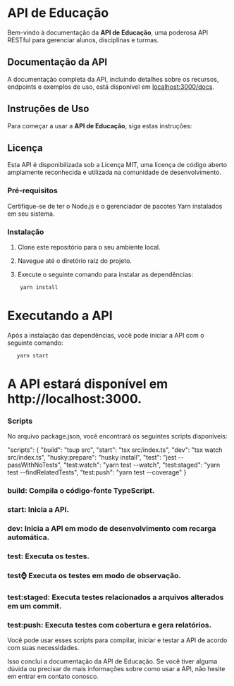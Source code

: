 # API de Educação

Bem-vindo à documentação da **API de Educação**, uma poderosa API RESTful para gerenciar alunos, disciplinas e turmas.

## Documentação da API

A documentação completa da API, incluindo detalhes sobre os recursos, endpoints e exemplos de uso, está disponível em [localhost:3000/docs](http://localhost:3000/docs).

## Instruções de Uso

Para começar a usar a **API de Educação**, siga estas instruções:

## Licença

Esta API é disponibilizada sob a Licença MIT, uma licença de código aberto amplamente reconhecida e utilizada na comunidade de desenvolvimento.

### Pré-requisitos

Certifique-se de ter o Node.js e o gerenciador de pacotes Yarn instalados em seu sistema.

### Instalação

1. Clone este repositório para o seu ambiente local.

2. Navegue até o diretório raiz do projeto.

3. Execute o seguinte comando para instalar as dependências:

```bash
    yarn install
```

# Executando a API

Após a instalação das dependências, você pode iniciar a API com o seguinte comando:

```bash
   yarn start
```

# A API estará disponível em http://localhost:3000.

### Scripts

No arquivo package.json, você encontrará os seguintes scripts disponíveis:

"scripts": {
"build": "tsup src",
"start": "tsx src/index.ts",
"dev": "tsx watch src/index.ts",
"husky:prepare": "husky install",
"test": "jest --passWithNoTests",
"test:watch": "yarn test --watch",
"test:staged": "yarn test --findRelatedTests",
"test:push": "yarn test --coverage"
}

### build: Compila o código-fonte TypeScript.

### start: Inicia a API.

### dev: Inicia a API em modo de desenvolvimento com recarga automática.

### test: Executa os testes.

### test:watch: Executa os testes em modo de observação.

### test:staged: Executa testes relacionados a arquivos alterados em um commit.

### test:push: Executa testes com cobertura e gera relatórios.

Você pode usar esses scripts para compilar, iniciar e testar a API de acordo com suas necessidades.

Isso conclui a documentação da API de Educação. Se você tiver alguma dúvida ou precisar de mais informações sobre como usar a API, não hesite em entrar em contato conosco.
